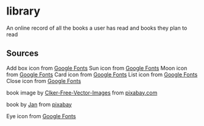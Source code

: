 # library
An online record of all the books a user has read and books they plan to read


## Sources
Add box icon from [Google Fonts](https://fonts.google.com/icons?selected=Material%20Symbols%20Outlined%3Aadd_box%3AFILL%400%3Bwght%40400%3BGRAD%400%3Bopsz%4048)
Sun icon from [Google Fonts](https://fonts.google.com/icons?selected=Material%20Symbols%20Outlined%3Alight_mode%3AFILL%400%3Bwght%40400%3BGRAD%400%3Bopsz%4048)
Moon icon from [Google Fonts](https://fonts.google.com/icons?selected=Material%20Symbols%20Outlined%3Adark_mode%3AFILL%400%3Bwght%40400%3BGRAD%400%3Bopsz%4048)
Card icon from [Google Fonts](https://fonts.google.com/icons?selected=Material%20Symbols%20Outlined%3Acards%3AFILL%400%3Bwght%40400%3BGRAD%400%3Bopsz%4048)
List icon from [Google Fonts](https://fonts.google.com/icons?selected=Material%20Symbols%20Outlined%3Alist%3AFILL%400%3Bwght%40400%3BGRAD%400%3Bopsz%4048)
Close icon from [Google Fonts](https://fonts.google.com/icons?selected=Material%20Symbols%20Outlined%3Aclose%3AFILL%400%3Bwght%40400%3BGRAD%400%3Bopsz%4048)

book image by [Clker-Free-Vector-Images](https://pixabay.com/users/clker-free-vector-images-3736/?utm_source=link-attribution&utm_medium=referral&utm_campaign=image&utm_content=307045) from [pixabay.com](https://pixabay.com//?utm_source=link-attribution&utm_medium=referral&utm_campaign=image&utm_content=307045)

book by [Jan](https://pixabay.com/users/janjf93-3084263/?utm_source=link-attribution&utm_medium=referral&utm_campaign=image&utm_content=1699641) from [pixabay](https://pixabay.com//?utm_source=link-attribution&utm_medium=referral&utm_campaign=image&utm_content=1699641)

Eye icon from [Google Fonts](https://fonts.google.com/icons?selected=Material%20Symbols%20Outlined%3Avisibility%3AFILL%400%3Bwght%40400%3BGRAD%400%3Bopsz%4048)